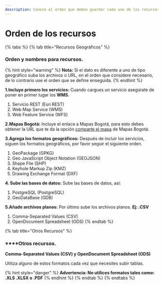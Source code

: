 ```yaml
---
description: Conoce el orden que deben guardar cada uno de los recursos publicados.
---
```


# Orden de los recursos

{% tabs %}
{% tab title="Recursos Geográficos" %}
###                               **O**rden y nombres para recursos.

{% hint style="warning" %}
**Nota:** Si el dato es diferente a uno de tipo geográfico suba los archivos o URL, en el orden que considere necesario, de lo contrario use el orden que se define enseguida.
{% endhint %}

**1.Incluye primero los servicios:** Cuando cargues un servicio asegúrate de poner en primer lugar los **WMS.**

1.  Servicio REST \(Esri REST\)
2.  Web Map Service \(WMS\)
3.  Web Feature Service \(WFS\)

**2.Mapas Bogotá:** Incluye el enlace a Mapas Bogotá, para esto debes obtener la URL que te da la opción [comparte el mapa](https://mapasbogota.gitbook.io/ayuda/compartir) de Mapas Bogotá.

**3.Agrega los formatos geográficos:** Después de incluir los servicios, siguen los formatos geográficos, por favor seguir el siguiente orden.

1. GeoPackage \(GPKG\)
2. Geo JavaScript Object Notation \(GEOJSON\)
3. Shape File \(SHP\)
4. Keyhole Markup Zip \(KMZ\)
5. Drawing Exchange Format \(DXF\)

**4. Sube las bases de datos:** Sube las bases de datos, así:

1. PostgreSQL \(PostgreSQL\)
2. GeoDataBase \(GDB\)

**5.Añade archivos planos:** Por último sube los archivos planos. **Ej: .CSV**

1. Comma-Separated Values \(CSV\)
2. OpenDocument Spreadsheet \(ODS\)
{% endtab %}

{% tab title="Otros Recursos" %}
###                                                        ****Otros recursos.

**Comma-Separated Values \(CSV\) y OpenDocument Spreadsheet \(ODS\)**

Utiliza alguno de estos formatos cada vez que necesites subir tablas. 

{% hint style="danger" %}
**Advertencia: No utilices formatos tales como: .XLS .XLSX o .PDF**
{% endhint %}
{% endtab %}
{% endtabs %}









